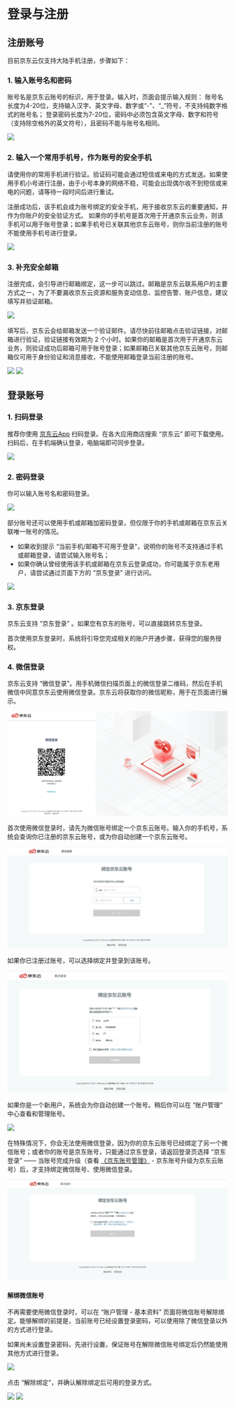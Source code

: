 # 登录与注册
## 注册账号
目前京东云仅支持大陆手机注册，步骤如下：

### 1. 输入账号名和密码
账号名是京东云账号的标识，用于登录。输入时，页面会提示输入规则：
账号名长度为4-20位，支持输入汉字、英文字母、数字或“-”、“_”符号，不支持纯数字格式的账号名；
登录密码长度为7-20位，密码中必须包含英文字母、数字和符号（支持除空格外的英文符号），且密码不能与账号名相同。

![](../../../image/User/Account-Mgmt/reg2.png)

### 2. 输入一个常用手机号，作为账号的安全手机
请使用你的常用手机进行验证。验证码可能会通过短信或来电的方式发送。如果使用手机小号进行注册，由于小号本身的网络不稳，可能会出现偶尔收不到短信或来电的问题，请等待一段时间后进行重试。

注册成功后，该手机会成为账号绑定的安全手机，用于接收京东云的重要通知，并作为你账户的安全验证方式。
如果你的手机号是首次用于开通京东云业务，则该手机可以用于账号登录；如果手机号已关联其他京东云账号，则你当前注册的账号不能使用手机号进行登录。

![](../../../image/User/Account-Mgmt/reg3.png)

### 3. 补充安全邮箱
注册完成，会引导进行邮箱绑定，这一步可以跳过。邮箱是京东云联系用户的主要方式之一，为了不要漏收京东云资源和服务变动信息、监控告警、账户信息，建议填写并验证邮箱。

![](../../../image/User/Account-Mgmt/reg4.png)

填写后，京东云会给邮箱发送一个验证邮件。请尽快前往邮箱点击验证链接，对邮箱进行验证，验证链接有效期为 2 个小时。如果你的邮箱是首次用于开通京东云业务，则验证成功后邮箱可用于账号登录；如果邮箱已关联其他京东云账号，则邮箱仅可用于身份验证和消息接收，不能使用邮箱登录当前注册的账号。

![](../../../image/User/Account-Mgmt/reg5.png)
![](../../../image/User/Account-Mgmt/reg7.png)

## 登录账号

### 1. 扫码登录
推荐你使用 [京东云App](https://console.jdcloud.com/download) 扫码登录。在各大应用商店搜索 “京东云” 即可下载使用。扫码后，在手机端确认登录，电脑端即可同步登录。

![](../../../image/User/Account-Mgmt/log1-1231.png)

### 2. 密码登录
你可以输入账号名和密码登录。

![](../../../image/User/Account-Mgmt/log2-1231.PNG)

部分账号还可以使用手机或邮箱加密码登录，但仅限于你的手机或邮箱在京东云关联唯一账号的情况。
* 如果收到提示 “当前手机/邮箱不可用于登录”，说明你的账号不支持通过手机或邮箱登录，请尝试输入账号名；
* 如果你确认曾经使用该手机或邮箱在京东云登录成功，你可能属于京东老用户，请尝试通过页面下方的 “京东登录” 进行访问。

![](../../../image/User/Account-Mgmt/log3-1231.png)

### 3. 京东登录
京东云支持 “京东登录” 。如果您有京东的账号，可以直接跳转京东登录。

首次使用京东登录时，系统将引导您完成相关的账户开通步骤，获得您的服务授权。

### 4. 微信登录
京东云支持 “微信登录”。用手机微信扫描页面上的微信登录二维码，然后在手机微信中同意京东云使用微信登录。京东云将获取你的微信昵称，用于在页面进行展示。

![](../../../image/User/Account-Mgmt/wechat-login1.PNG)

首次使用微信登录时，请先为微信账号绑定一个京东云账号。输入你的手机号，系统会查询你已注册的京东云账号，或为你自动创建一个京东云账号。

![](../../../image/User/Account-Mgmt/wechat-login2.PNG)

如果你已注册过账号，可以选择绑定并登录到该账号。

![](../../../image/User/Account-Mgmt/wechat-login3.png)

如果你是一个新用户，系统会为你自动创建一个账号。稍后你可以在 “账户管理” 中心查看和管理账号。

![](../../../image/User/Account-Mgmt/wechat-login6.PNG)

在特殊情况下，你会无法使用微信登录，因为你的京东云账号已经绑定了另一个微信账号；或者你的账号是京东账号，只能通过京东登录，请返回登录页选择 “京东登录” —— 当账号完成升级（查看 [《京东账号管理》](https://docs.jdcloud.com/cn/account-management/manage-jd-account) - 京东账号升级为京东云账号）后，才支持绑定微信账号、使用微信登录。

![](../../../image/User/Account-Mgmt/wechat-login4.png)

#### 解绑微信账号
不再需要使用微信登录时，可以在 “账户管理 - 基本资料” 页面将微信账号解除绑定。能够解绑的前提是，当前账号已经设置登录密码，可以使用除了微信登录以外的方式进行登录。

如果尚未设置登录密码，先进行设置，保证账号在解除微信账号绑定后仍然能使用其他方式进行登录。

![](../../../image/User/Account-Mgmt/wechat-safe1.png)

点击 “解除绑定”，并确认解除绑定后可用的登录方式。

![](../../../image/User/Account-Mgmt/wechat-baseinfo1.png)
![](../../../image/User/Account-Mgmt/wechat-baseinfo2.png)
